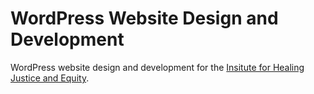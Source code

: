 # WordPress Website Design and Development
WordPress website design and development for the <a href="ihje.org">Insitute for Healing Justice and Equity</a>.
